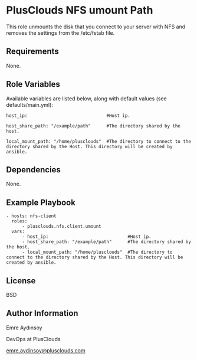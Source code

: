 PlusClouds NFS umount Path
=========

This role unmounts the disk that you connect to your server with NFS and removes the settings from the /etc/fstab file.


Requirements
------------

None.

Role Variables
--------------

Available variables are listed below, along with default values (see defaults/main.yml):

    host_ip:                              #Host ip.

    host_share_path: "/example/path"      #The directory shared by the host.

    local_mount_path: "/home/plusclouds"  #The directory to connect to the directory shared by the Host. This directory will be created by ansible.


Dependencies
------------

None.

Example Playbook
----------------


    - hosts: nfs-client
      roles:
          - plusclouds.nfs.client.umount
      vars:
          - host_ip:                              #Host ip.
          - host_share_path: "/example/path"      #The directory shared by the host.
          - local_mount_path: "/home/plusclouds"  #The directory to connect to the directory shared by the Host. This directory will be created by ansible.

License
-------

BSD

Author Information
------------------

Emre Aydınsoy

DevOps at PlusClouds

emre.aydinsoy@plusclouds.com
